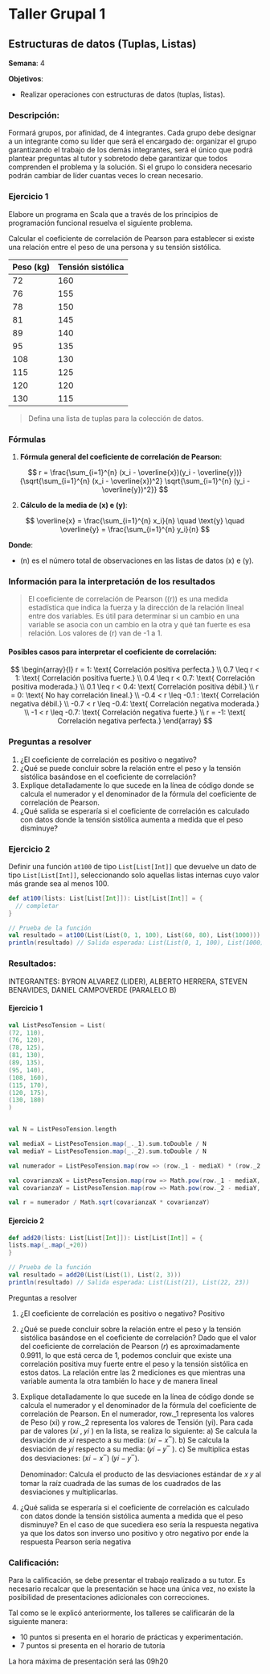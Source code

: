 # Taller Grupal  1
## Estructuras de datos (Tuplas, Listas)

**Semana**: 4

**Objetivos**:

- Realizar operaciones con estructuras de datos (tuplas, listas).

### Descripción:

Formará grupos, por afinidad, de 4 integrantes. Cada grupo debe designar a un integrante como su líder que será el encargado de: organizar el grupo garantizando el trabajo de los demás integrantes, será el único que podrá plantear preguntas al tutor y sobretodo debe garantizar que todos comprenden el problema y la solución. Si el grupo lo considera necesario podrán cambiar de líder cuantas veces lo crean necesario.

### Ejercicio 1

Elabore un programa en Scala que a través de los principios de programación funcional resuelva el siguiente problema.

Calcular el coeficiente de correlación de Pearson para establecer si existe una relación entre el peso de una persona y su tensión sistólica.

| Peso (kg) | Tensión sistólica |
|-----------|--------------------|
| 72        | 160                |
| 76        | 155                |
| 78        | 150                |
| 81        | 145                |
| 89        | 140                |
| 95        | 135                |
| 108       | 130                |
| 115       | 125                |
| 120       | 120                |
| 130       | 115                |


> Defina una lista de tuplas para la colección de datos. 


### Fórmulas

1. **Fórmula general del coeficiente de correlación de Pearson**:

$$
r = \frac{\sum_{i=1}^{n} (x_i - \overline{x})(y_i - \overline{y})}{\sqrt{\sum_{i=1}^{n} (x_i - \overline{x})^2} \sqrt{\sum_{i=1}^{n} (y_i - \overline{y})^2}}
$$

2. **Cálculo de la media de \(x\) e \(y\)**:
   
$$
\overline{x} = \frac{\sum_{i=1}^{n} x_i}{n} \quad \text{y} \quad \overline{y} = \frac{\sum_{i=1}^{n} y_i}{n}
$$

**Donde**:
- \(n\) es el número total de observaciones en las listas de datos \(x\) e \(y\).

### Información para la interpretación de los resultados
> El coeficiente de correlación de Pearson (\(r\)) es una medida estadística que indica la fuerza y la dirección de la relación lineal entre dos variables. Es útil para determinar si un cambio en una variable se asocia con un cambio en la otra y qué tan fuerte es esa relación. Los valores de \(r\) van de -1 a 1.

#### Posibles casos para interpretar el coeficiente de correlación:

$$
\begin{array}{l}
r = 1: \text{ Correlación positiva perfecta.} \\
0.7 \leq r < 1: \text{ Correlación positiva fuerte.} \\
0.4 \leq r < 0.7: \text{ Correlación positiva moderada.} \\
0.1 \leq r < 0.4: \text{ Correlación positiva débil.} \\
r = 0: \text{ No hay correlación lineal.} \\
-0.4 < r \leq -0.1 : \text{ Correlación negativa débil.} \\
-0.7 < r \leq -0.4: \text{ Correlación negativa moderada.} \\
-1 < r \leq -0.7: \text{ Correlación negativa fuerte.} \\
r = -1: \text{ Correlación negativa perfecta.}
\end{array}
$$

### Preguntas a resolver
1. ¿El coeficiente de correlación es positivo o negativo?
2. ¿Qué se puede concluir sobre la relación entre el peso y la tensión sistólica basándose en el coeficiente de correlación?
3. Explique detalladamente lo que sucede en la línea de código donde se calcula el numerador y el denominador de la fórmula del coeficiente de correlación de Pearson.
4. ¿Qué salida se esperaría si el coeficiente de correlación es calculado con datos donde la tensión sistólica aumenta a medida que el peso disminuye?

### Ejercicio 2
Definir una función `at100` de tipo `List[List[Int]]` que devuelve un dato de tipo `List[List[Int]]`, seleccionando solo aquellas listas internas cuyo valor más grande sea al menos 100.

```Scala
def at100(lists: List[List[Int]]): List[List[Int]] = {
  // completar
}

// Prueba de la función
val resultado = at100(List(List(0, 1, 100), List(60, 80), List(1000)))
println(resultado) // Salida esperada: List(List(0, 1, 100), List(1000))
```
### Resultados:
 INTEGRANTES:
 BYRON ALVAREZ (LIDER), ALBERTO HERRERA, STEVEN BENAVIDES, DANIEL CAMPOVERDE (PARALELO B)

#### Ejercicio 1
```scala
val ListPesoTension = List(
(72, 110),
(76, 120),
(78, 125),
(81, 130),
(89, 135),
(95, 140),
(108, 160),
(115, 170),
(120, 175),
(130, 180)
)


val N = ListPesoTension.length

val mediaX = ListPesoTension.map(_._1).sum.toDouble / N
val mediaY = ListPesoTension.map(_._2).sum.toDouble / N

val numerador = ListPesoTension.map(row => (row._1 - mediaX) * (row._2 - mediaY)).sum

val covarianzaX = ListPesoTension.map(row => Math.pow(row._1 - mediaX, 2)).sum
val covarianzaY = ListPesoTension.map(row => Math.pow(row._2 - mediaY, 2)).sum

val r = numerador / Math.sqrt(covarianzaX * covarianzaY)
```

#### Ejercicio 2
```scala
def add20(lists: List[List[Int]]): List[List[Int]] = {
lists.map(_.map(_+20))
}

// Prueba de la función
val resultado = add20(List(List(1), List(2, 3)))
println(resultado) // Salida esperada: List(List(21), List(22, 23))
```


Preguntas a resolver
1. ¿El coeficiente de correlación es positivo o negativo?
   Positivo
2. ¿Qué se puede concluir sobre la relación entre el peso y la tensión sistólica basándose en el coeficiente de correlación?
   Dado que el valor del coeficiente de correlación de Pearson (𝑟) es aproximadamente 0.9911, lo que está cerca de 1, podemos concluir que existe una correlación positiva muy
   fuerte entre el peso y la tensión sistólica en estos datos. La relación entre las 2 mediciones es que mientras una variable aumenta la otra también lo hace y de manera lineal
3. Explique detalladamente lo que sucede en la línea de código donde se calcula el numerador y el denominador de la fórmula del coeficiente de correlación de Pearson.
   En el numerador, row._1 representa los valores de Peso (xi) y row._2 representa los valores de Tensión (yi). Para cada par de valores (𝑥𝑖 , 𝑦𝑖 ) en la lista, se realiza lo siguiente:
   a) Se calcula la desviación de 𝑥𝑖 respecto a su media: (𝑥𝑖 − 𝑥‾).
   b) Se calcula la desviación de 𝑦𝑖 respecto a su media: (𝑦𝑖 − 𝑦‾ ).
   c) Se multiplica estas dos desviaciones: (𝑥𝑖 − 𝑥‾) (𝑦𝑖 − 𝑦‾).

   Denominador: Calcula el producto de las desviaciones estándar de 𝑥 𝑦 al tomar la raíz cuadrada de las sumas de los cuadrados de las desviaciones y multiplicarlas.
4. ¿Qué salida se esperaría si el coeficiente de correlación es calculado con datos donde la tensión sistólica aumenta a medida que el peso disminuye?
   En el caso de que sucediera eso sería la respuesta negativa ya que los datos son inverso uno positivo y otro negativo por ende la respuesta Pearson sería negativa
   
### Calificación:

Para la calificación, se debe presentar el trabajo realizado a su tutor. Es necesario recalcar que la presentación se hace una única vez, no existe la posibilidad de presentaciones adicionales con correcciones. 

Tal como se le explicó anteriormente, los talleres se calificarán de la siguiente manera:

- 10 puntos si presenta en el horario de prácticas y experimentación.
- 7 puntos si presenta en el horario de tutoría

La hora máxima de presentación será las 09h20
